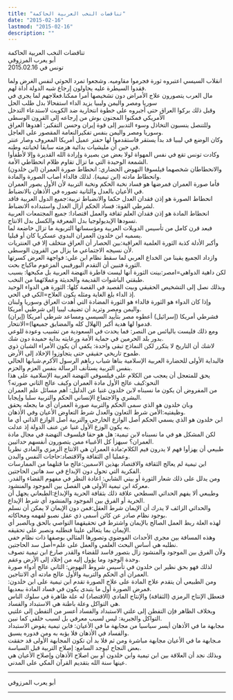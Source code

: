 ```yaml
---
title: "تناقضات النخب العربية الحاكمة"
date: "2015-02-16"
lastmod: "2015-02-16"
description: ""
---
```

تناقضات النخب العربية الحاكمة  
أبو يعرب المرزوقي  
تونس في 2015.02.16

انقلاب السيسي اعتبروه ثورة فجرموا مقاوميه. وشجعوا تمرد الحوثي لنفس الغرض ولما فقدوا السيطرة عليه يحاولون إرجاع شبه الدولة أداة لهم.  
مال العرب يتصورون علاج الأمراض دون تشخيصها أمرا ممكنا.فعلاجهم لما يجري في سوريا ومصر واليمن وليبيا يزيد الداء استفحالا بدل طلب الحل  
وقبل ذلك بركوا العراق حتى أجبروه على خطوة انتحارية ضد الكويت لاستدعاء التدخل الأمريكي فمكنوا المجنون بوش من إرجاعه إلى القرون الوسطى  
وللتنصل ينسبون التخاذل وسوء التدبير إلى قوة إيران وحسن التفكير: أهدوها العراق وسوريا ومصر واليمن بنفس تفكيرالنعامة المقصور على العاجل.  
وكان الوضع في ليبيا قد بدأ يستقر فاستقدموا لها حفتر عميل أمريكا المعروف وصار عنتر في حين أن مليشيات بدائية هزمته سابقا لخيانته وطنه.  
وكادت تونس تقع في نفس المهواة لولا بعض من بصيرة وإرادة الله القديرة وإلا لأطفأوا الشمعة الوحيدة التي ما تزال تقاوم ظلام انحطاطي الأمة.  
والانحطاطان شخصهما فيلسوفا النهوض الحضاري: انحطاط صورة العمران (ابن خلدون) وانحطاط مادته (ابن تيمية). لذلك فالداء أصاب الصورة والمادة.  
فأما صورة العمران فمرضها هو فساد نخبة الحكم ونخبة التربية لأن الأول يصور العمران في الأعيان بالعدل والثانية تصوره في الأذهان بالانضباط.  
انحطاط الصورة هو إذن فقدان العدل حكما والانضباط تربية:جميع الدول العربية فاقد لشرطي القوة: فساد الحكم أزال العدل واستبداده الانضباط.  
انحطاط المادة هو إذن فقدان العلم ثقافة والعمل اقتصادا: جميع المجتمعات العربية تسودها الإيديولوجيا بدل المعرفة والكسل بدل الانتاج.  
فبعد قرن كامل من تأسيس الدويلات العربية ومؤسساتها التربوية ما تزال خاضعة لما يسميه ابن خلدون العمران البدوي عسكريا كان أو قبليا.  
وأكبر الأدلة كذبة الثورة العلمية العراقية:بين الحصار أن العراق متخلف إلا في العنتريات لأن نسيجه الاجتماعي ما يزال من القرون الوسطى.  
وازداد الجميع يقينا من الخداع العربي لما سقط نظام ابن علي: فواجهة العرض كسرتها الثورة فتبين أن التقدم البورقيبي المزعوم ماكياج بحت.  
لكن داهية الدواهي=امصر:بينت الثورة أنها ليست قاطرة النهضة العربية بل مكبحها: بسبب طبقتي الباشوات القديمة والحديثة وعملائهما من النخب.  
وبذلك نصل إلى التشخيص الحقيقي وبيت القصيد في القصة كلها: الثورة هي الدواء الوحيد إذ الداء بلغ الغاية ومثله يكون العلاج=الكي في الحي.  
وإذا كان الدواء هو الثورة فالداء هو الثورة المضادة التي أهدت العراق وسوريا ولبنان واليمن ومصر وتريد أن تضيف ليبيا إلى شرطيي أمريكا.  
فشرطي أمريكا (إسرائيل) أعطوه مصر بتأييد السيسي ومساعد شرطي أمريكا (إيران) قدموا لها هدية أكبر (الهلال كله والمضايق جميعها)=الانتحار.  
ومع ذلك فليست باليائس من النصر: فما يحدث في السعودية من تشبيب وعودة للوعي بدور بلد الحرمين في حماية الأمة ورعايته بداية حميدة دون شك.  
لاشك أن التاريخ لا يتكرر لكن النماذج تبقى واحدة: يكفي أن يكون الأمراء الشبان ذوي طموح تاريخي حقيقي حتى يتجاوزوا الإخلاد إلى الأرض.  
فالبداية الأولى للحضارة العربية الإسلامية بناها شباب رباهم الرسول الأكرم.شبابها الحالي بنفس التربية يستأنف الرسالة بنفس العزم والحزم.  
يحق للمتعجل أن يعجب من الكلام على فيلسوفي النهضة العربية الإسلامية على هذا النحو:كيف عالج الأول مادة العمران وكيف عالج الثاني صورته؟  
من المفروض أن يكون ما نسبناه لابن خلدون غنيا عن الدليل: أهم مسائل علم العمران البشري والاجتماع الإنساني الحكم والتربية سلبا وإيجابا.  
وبان خلدون هو الذي سمى الحكم والتربية صورة العمران أي ما يجعله يحقق وظيفتيه:الأمن شرط التعاون والعدل شرط التعاوض الأعيان وفي الأذهان.  
ابن خلدون هو الذي يسمي الحكم أصل الوازع الخارجي والتربية أصل الوازع الذاتي أي ما به يكون الوزع الأول غنيا عن عنف الدولة إذ عدلت.  
لكن المشكل هو في ما نسبناه لابن تيمية: هل هو حقا فيلسوف النهضة في مجال مادة العمران؟ سيهزأ كل الأغبياء ممن يتصورون أنفسهم حداثيين.  
طبيعي أن يهزأوا فهم لا يدرون فيم الكلام:مادة العمران هي الانتاج الرمزي والمادي نظريا وعمليا أي الثقافة والاقتصاد:حاجات النفس والبدن.  
ابن تيمية لم يعالج الثقافة والاقتصاد بهذين الاسمين:عالج ما قتلهما من الممارسات الفكرية التي تحول دون الإبداع في سد هاتين الحاجتين.  
ومن يدلل على ذلك شعار الثورة أو بيتي الشابي: اعادة النظر في مفهوم القضاء والقدر. معركة ابن تيمية الأولى هي الفصل بين الموجود والمنشود.  
وطيبعي ألا يفهم الحداثي السطحي علاقة ذلك بثقافة الحرية والإبداع:الطبعاني يجهل أن الحرية أو الفرق بين الموجود والمنشود أي شرط الإبداع.  
والحداثي الزائف لا يدرك أن الإيمان شرط العقل:فمن دون الإيمان لا يمكن أن نسلم بوجود نظام صادر عن كائن أسمى ذي عقل نصبو لفهمه ومحاكاته.  
لهذه العلة ربط العمل الصالح بالإيمان واشترط في تحقيقهما التواصي بالحق وبالصبر أي الإيمان بما يتعالى علينا فنطلبه ونصبر على تحقيقه.  
وهذه المسافة بين مجرى الأحداث الفوضوي وتصورها المثالي بوصفها ذات نظام خفي نطلبه هي أساس البحث العلمي والعمل على علم=أصل سد الحاجتين.  
ولأن الفرق بين الموجود والمنشود زال بتصور فاسد للقضاء والقدر صارع ابن تيمية تصوف وحدة الوجود وما يؤول إليه من إخلاد إلى الأرض وعقم.  
لذلك فهو بحق نظير ابن خلدون في تأسيس شروط النهوض: الثاني عالج أدواء صورة العمران أي الحكم والتربية والأول عالج مادته أي الانتاجين.  
ومن الطبيعي أن يتقدم علاج المادة على علاج الصورة تقدم ابن تيمية على ابن خلدون: فمرض الصورة أول ما يتبدى يكون في فساد المادة ببعديها.  
فتعطل الإنتاج الرمزي (الثقافة) والإنتاج المادي (الاقتصاد) له علة ظاهرة في سلوك الناس هي التواكل وعلة باطنة هي الاستبداد والفساد.  
وبخلاف الظاهر فإن التفطن إلى علتي الاستبداد والفساد أعسر من التفطن إلى علتيي التواكل والجبرية: ليس لسبب معرفي بل لسبب خلقي كما نبين.  
مجابهة ما في الأذهان أيسر سياسيا من مجابهة ما في الأعيان: فابن تيمية يقوض الاستبداد والفساد في الأذهان فلا يؤبه به ومن فدوره يسبق.  
مـجابهة ما في الأعيان مجابهة مباشرة ومن ثم فلا بد أن تكون المجابهة الأولى قد حققت بعض النجاح ليوجد السامع: إصلاح التربية قبل السياسة.  
وبذلك نجد أن العلاقة بين ابن تيمية وابن خلدون أو بين اصلاح الأذهان وإصلاح الأعيان هي عينها سنة الله بتقديم القرآن المكي على المدني.

---

أبو يعرب المرزوقي

---

###